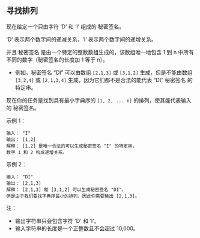 ## 寻找排列

现在给定一个只由字符 ‘D’ 和 ‘I’ 组成的 秘密签名。

‘D’ 表示两个数字间的递减关系，‘I’ 表示两个数字间的递增关系。

并且 秘密签名 是由一个特定的整数数组生成的，该数组唯一地包含 1 到 n 中所有不同的数字（秘密签名的长度加 1 等于 n）。

* 例如，秘密签名 “DI” 可以由数组 `[2,1,3]` 或 `[3,1,2]` 生成，但是不能由数组 `[3,2,4]` 或 `[2,1,3,4]` 生成，因为它们都不是合法的能代表 “DI” 秘密签名 的特定串。

现在你的任务是找到具有最小字典序的 `[1, 2, ... n]` 的排列，使其能代表输入的 秘密签名。

示例 1：

```
输入： "I"
输出： [1,2]
解释： [1,2] 是唯一合法的可以生成秘密签名 "I" 的特定串，
数字 1 和 2 构成递增关系。
```

示例 2：

```
输入： "DI"
输出： [2,1,3]
解释： [2,1,3] 和 [3,1,2] 可以生成秘密签名 "DI"，
但是由于我们要找字典序最小的排列，因此你需要输出 [2,1,3]。
```

注：

* 输出字符串只会包含字符 'D' 和 'I'。
* 输入字符串的长度是一个正整数且不会超过 10,000。
